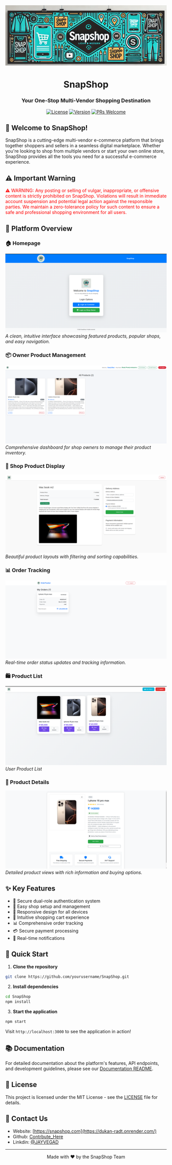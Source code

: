 <div align="center">
  <img src="./assests/Banner.png" alt="SnapShop Logo" width="800px">
  
  # SnapShop
  ### Your One-Stop Multi-Vendor Shopping Destination
  
  [![License](https://img.shields.io/badge/license-MIT-blue.svg)](LICENSE)
  [![Version](https://img.shields.io/badge/version-1.0.0-green.svg)](package.json)
  [![PRs Welcome](https://img.shields.io/badge/PRs-welcome-brightgreen.svg)](#contributing)
</div>

## 🌟 Welcome to SnapShop!
SnapShop is a cutting-edge multi-vendor e-commerce platform that brings together shoppers and sellers in a seamless digital marketplace. Whether you're looking to shop from multiple vendors or start your own online store, SnapShop provides all the tools you need for a successful e-commerce experience.

## ⚠️ Important Warning
<div>
  <span style="color: red;">
⚠️ WARNING: Any posting or selling of vulgar, inappropriate, or offensive content is strictly prohibited on SnapShop. Violations will result in immediate account suspension and potential legal action against the responsible parties. We maintain a zero-tolerance policy for such content to ensure a safe and professional shopping environment for all users.
  </span>
</div>

## 🎨 Platform Overview
### 🏠 Homepage
![Homepage](./assests/Home_Page.png)
*A clean, intuitive interface showcasing featured products, popular shops, and easy navigation.*

### 📦 Owner Product Management
![Owner Product List](./assests/Owner_Product_List.png)
*Comprehensive dashboard for shop owners to manage their product inventory.*

### 🏪 Shop Product Display
![Shop Products](./assests/Shop_Product.png)
*Beautiful product layouts with filtering and sorting capabilities.*

### 📊 Order Tracking
![User Order Tracking](./assests/User_Order_Tracker.png)
*Real-time order status updates and tracking information.*

### 🛍️ Product List
![User Product List](./assests/User_products_list.png)
*User Product List*

### 📱 Product Details
![Product Details](./assests/Product_Details.png)
*Detailed product views with rich information and buying options.*

## ✨ Key Features
- 🔐 Secure dual-role authentication system
- 🏪 Easy shop setup and management
- 📱 Responsive design for all devices
- 🛒 Intuitive shopping cart experience
- 📊 Comprehensive order tracking
- 💳 Secure payment processing
- 📨 Real-time notifications

## 🚀 Quick Start
1. **Clone the repository**
```bash
git clone https://github.com/yourusername/SnapShop.git
```
2. **Install dependencies**
```bash
cd SnapShop
npm install
```
3. **Start the application**
```bash
npm start
```
Visit `http://localhost:3000` to see the application in action!

## 📚 Documentation
For detailed documentation about the platform's features, API endpoints, and development guidelines, please see our [Documentation README](APIS.md).


## 📄 License
This project is licensed under the MIT License - see the [LICENSE](LICENSE) file for details.

## 💌 Contact Us
- Website: [https://snapshop.com](https://dukan-radt.onrender.com/)
- Github: [Contrbute_Here](https://github.com/Vegadjay/SnapShop)
- Linkdin: [@JAYVEGAD](www.linkedin.com/in/vegadjay)

---
<div align="center">
  Made with ❤️ by the SnapShop Team
</div>
